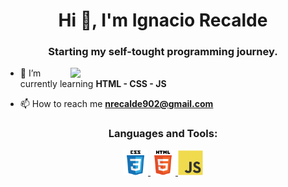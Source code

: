<h1 align="center">Hi 👋, I'm Ignacio Recalde</h1>
<h3 align="center">Starting my self-tought programming journey.</h3>
<img align="right" width="400" src="[https://www.behance.net/gallery/27075137/-Working-time-gif-animation](https://mir-s3-cdn-cf.behance.net/project_modules/disp/b41e1e27075137.5635f8edb514a.gif)">

<p align="center">

- 🌱 I’m currently learning **HTML - CSS - JS**

- 📫 How to reach me **nrecalde902@gmail.com**



</p>

<h3 align="center">Languages and Tools:</h3>
<p align="center"> <a href="https://www.w3schools.com/css/" target="_blank" rel="noreferrer"> <img src="https://raw.githubusercontent.com/devicons/devicon/master/icons/css3/css3-original-wordmark.svg" alt="css3" width="40" height="40"/> </a> <a href="https://www.w3.org/html/" target="_blank" rel="noreferrer"> <img src="https://raw.githubusercontent.com/devicons/devicon/master/icons/html5/html5-original-wordmark.svg" alt="html5" width="40" height="40"/> </a> <a href="https://developer.mozilla.org/en-US/docs/Web/JavaScript" target="_blank" rel="noreferrer"> <img src="https://raw.githubusercontent.com/devicons/devicon/master/icons/javascript/javascript-original.svg" alt="javascript" width="40" height="40"/> </a> </p>

